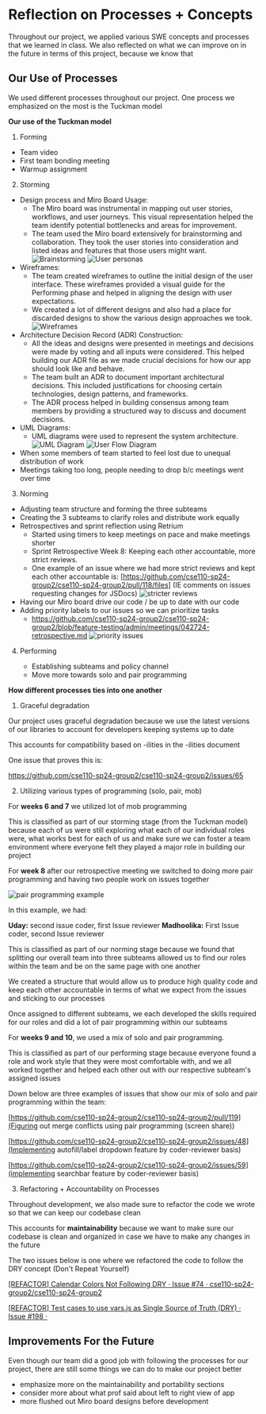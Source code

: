 # Reflection on Processes + Concepts

Throughout our project, we applied various SWE concepts and processes that we learned in class. We also reflected on what we can improve on in the future in terms of this project, because we know that

## Our Use of Processes

We used different processes throughout our project. One process we emphasized on the most is the Tuckman model

**Our use of the Tuckman model**

1. Forming

- Team video
- First team bonding meeting
- Warmup assignment

2. Storming

- Design process and Miro Board Usage:
  - The Miro board was instrumental in mapping out user stories, workflows, and user journeys. This visual representation helped the team identify potential bottlenecks and areas for improvement.
  - The team used the Miro board extensively for brainstorming and collaboration. They took the user stories into consideration and listed ideas and features that those users might want.
![Brainstorming](/admin/requirements/brainstorming.png)
![User personas](./userPersonas.png)
- Wireframes:
  - The team created wireframes to outline the initial design of the user interface. These wireframes provided a visual guide for the Performing phase and helped in aligning the design with user expectations.
  - We created a lot of different designs and also had a place for discarded designs to show the various design approaches we took.
![Wireframes](./wireframes.png)
- Architecture Decision Record (ADR) Construction:
  - All the ideas and designs were presented in meetings and decisions were made by voting and all inputs were considered. This helped building our ADR file as we made crucial decisions for how our app should look like and behave.
  - The team built an ADR to document important architectural decisions. This included justifications for choosing certain technologies, design patterns, and frameworks.
  - The ADR process helped in building consensus among team members by providing a structured way to discuss and document decisions.
- UML Diagrams:
  - UML diagrams were used to represent the system architecture.
![UML Diagram](./UMLDiagram.png)
![User Flow Diagram](./userFlowDiagram.png)
- When some members of team started to feel lost due to unequal distribution of work
- Meetings taking too long, people needing to drop b/c meetings went over time

3. Norming

- Adjusting team structure and forming the three subteams
- Creating the 3 subteams to clarify roles and distribute work equally
- Retrospectives and sprint reflection using Retrium
  - Started using timers to keep meetings on pace and make meetings shorter
  - Sprint Retrospective Week 8: Keeping each other accountable, more strict reviews.
  - One example of an issue where we had more strict reviews and kept each other accountable is: [https://github.com/cse110-sp24-group2/cse110-sp24-group2/pull/118/files] (IE comments on issues requesting changes for JSDocs)
    ![stricter reviews](/admin/requirements/stricter_reviews.png)
- Having our Miro board drive our code / be up to date with our code
- Adding priority labels to our issues so we can prioritize tasks
  - https://github.com/cse110-sp24-group2/cse110-sp24-group2/blob/feature-testing/admin/meetings/042724-retrospective.md
    ![priority issues](/admin/requirements/priority_issues.png)

4. Performing

   - Establishing subteams and policy channel
   - Move more towards solo and pair programming

**How different processes ties into one another**

1. Graceful degradation

Our project uses graceful degradation because we use the latest versions of our libraries to account for developers keeping systems up to date

This accounts for compatibility based on -ilities in the -ilities document

One issue that proves this is:

https://github.com/cse110-sp24-group2/cse110-sp24-group2/issues/65

2. Utilizing various types of programming (solo, pair, mob)

For **weeks 6 and 7** we utilized lot of mob programming

This is classified as part of our storming stage (from the Tuckman model) because each of us were still exploring what each of our individual roles were, what works best for each of us and make sure we can foster a team environment where everyone felt they played a major role in building our project

For **week 8** after our retrospective meeting we switched to doing more pair programming and having two people work on issues together

![pair programming example](/admin/requirements/example_pair_programming.png)

In this example, we had:

**Uday:** second issue coder, first Issue reviewer
**Madhoolika:** First Issue coder, second Issue reviewer

This is classified as part of our norming stage because we found that splitting our overall team into three subteams allowed us to find our roles within the team and be on the same page with one another

We created a structure that would allow us to produce high quality code and keep each other accountable in terms of what we expect from the issues and sticking to our processes

Once assigned to different subteams, we each developed the skills required for our roles and did a lot of pair programming within our subteams

For **weeks 9 and 10**, we used a mix of solo and pair programming.

This is classified as part of our performing stage because everyone found a role and work style that they were most comfortable with, and
we all worked together and helped each other out with our respective subteam's assigned issues

Down below are three examples of issues that show our mix of solo and pair programming within the team:

[https://github.com/cse110-sp24-group2/cse110-sp24-group2/pull/119](Figuring out merge conflicts using pair programming (screen share))

[https://github.com/cse110-sp24-group2/cse110-sp24-group2/issues/48](Implementing autofill/label dropdown feature by coder-reviewer basis)

[https://github.com/cse110-sp24-group2/cse110-sp24-group2/issues/59](implementing searchbar feature by coder-reviewer basis)

3. Refactoring + Accountability on Processes

Throughout development, we also made sure to refactor the code we wrote so that we can keep our codebase clean

This accounts for **maintainability** because we want to make sure our codebase is clean and organized in case we have to make any changes in the future

The two issues below is one where we refactored the code to follow the DRY concept (Don't Repeat Yourself)

[[REFACTOR] Calendar Colors Not Following DRY · Issue #74 · cse110-sp24-group2/cse110-sp24-group2](https://github.com/cse110-sp24-group2/cse110-sp24-group2/issues/74)

[[REFACTOR] Test cases to use vars.js as Single Source of Truth (DRY) · Issue #198 ·](https://github.com/cse110-sp24-group2/cse110-sp24-group2/pull/198)

## Improvements For the Future

Even though our team did a good job with following the processes for our project, there are still some things we can do to make our project better

- emphasize more on the maintainability and portability sections
- consider more about what prof said about left to right view of app
- more flushed out Miro board designs before development
